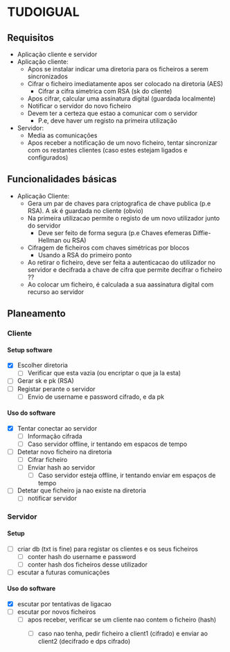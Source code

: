 # TUDOIGUAL

## Requisitos
- Aplicação cliente e servidor
- Aplicação cliente:
	- Apos se instalar indicar uma diretoria para os ficheiros a serem sincronizados
	- Cifrar o ficheiro imediatamente apos ser colocado na diretoria (AES)
		- Cifrar a cifra simetrica com RSA (sk do cliente)
	- Apos cifrar, calcular uma assinatura digital (guardada localmente)
	- Notificar o servidor do novo ficheiro
	- Devem ter a certeza que estao a comunicar com o servidor
		- P.e, deve haver um registo na primeira utilização
- Servidor:
	- Media as comunicações
	- Apos receber a notificação de um novo ficheiro, tentar sincronizar com os restantes clientes (caso estes estejam ligados e configurados)

## Funcionalidades básicas
- Aplicação Cliente:
	- Gera um par de chaves para criptografica de chave publica (p.e RSA). A sk é guardada no cliente (obvio)
	- Na primeira utilizacao permite o registo de um novo utilizador junto do servidor
		- Deve ser feito de forma segura (p.e Chaves efemeras Diffie-Hellman ou RSA)
	- Cifragem de ficheiros com chaves simétricas por blocos 
		- Usando a RSA do primeiro ponto
	- Ao retirar o ficheiro, deve ser feita a autenticacao do utilizador no servidor e decifrada a chave de cifra que permite decifrar o ficheiro ??
	- Ao colocar um ficheiro, é calculada a sua aassinatura digital com recurso ao servidor

## Planeamento
### Cliente
#### Setup software
- [x] Escolher diretoria
	- [ ] Verificar que esta vazia (ou encriptar o que ja la esta)
- [ ] Gerar sk e pk (RSA)
- [ ] Registar perante o servidor
	- [ ] Envio de username e password cifrado, e da pk

#### Uso do software
- [x] Tentar conectar ao servidor
	- [ ] Informação cifrada
	- [ ] Caso servidor offline, ir tentando em espacos de tempo
- [ ] Detetar novo ficheiro na diretoria
	- [ ] Cifrar ficheiro
	- [ ] Enviar hash ao servidor
		- [ ] Caso servidor esteja offline, ir tentando enviar em espaços de tempo
- [ ] Detetar que ficheiro ja nao existe na diretoria
	- [ ] notificar servidor

### Servidor
#### Setup
- [ ] criar db (txt is fine) para registar os clientes e os seus ficheiros
	- [ ] conter hash do username e password
	- [ ] conter hash dos ficheiros desse utilizador
- [ ] escutar a futuras comunicações

#### Uso do software
- [x] escutar por tentativas de ligacao
- [ ] escutar por novos ficheiros
	- [ ] apos receber, verificar se um cliente nao contem o ficheiro (hash)
		- [ ] caso nao tenha, pedir ficheiro a client1 (cifrado) e enviar ao client2 (decifrado e dps cifrado)


